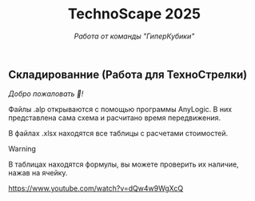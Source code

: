 <header>

<!--
  <<< Author notes: Course header >>>
  Include a 1280×640 image, course title in sentence case, and a concise description in emphasis.
  In your repository settings: enable template repository, add your 1280×640 social image, auto delete head branches.
  Add your open source license, GitHub uses MIT license.
-->

# TechnoScape 2025

_Работа от команды "ГиперКубики"_

</header>

## Складированние (Работа для ТехноСтрелки)

_Добро пожаловать :tada:!_

Файлы .alp открываются с помощью программы AnyLogic. В них представлена сама схема и расчитано время передвижения.

В файлах .xlsx находятся все таблицы с расчетами стоимостей.

> [!WARNING]
> В таблицах находятся формулы, вы можете проверить их наличие, нажав на ячейку.


 https://www.youtube.com/watch?v=dQw4w9WgXcQ

<footer>


</footer>

